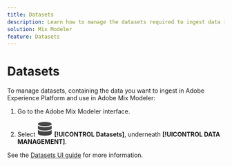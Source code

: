 ```yaml
---
title: Datasets
description: Learn how to manage the datasets required to ingest data into Adobe Mix Modeler.
solution: Mix Modeler
feature: Datasets
---
```


# Datasets

To manage datasets, containing the data you want to ingest in Adobe Experience Platform and use in Adobe Mix Modeler:

1. Go to the Adobe Mix Modeler interface.

1. Select ![Data](../assets/icons/Data.svg) **[!UICONTROL Datasets]**, underneath **[!UICONTROL DATA MANAGEMENT]**. 

See the [Datasets UI guide](https://experienceleague.adobe.com/docs/experience-platform/catalog/datasets/user-guide.html?lang=en) for more information.
